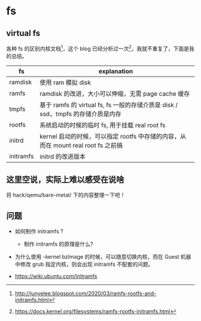 # fs

## virtual fs
各种 fs 的区别内核文档[^1]，这个 blog 已经分析过一次[^2]，我就不重复了，下面是我的总结。

| fs        | explanation                                                                       |
|-----------|-----------------------------------------------------------------------------------|
| ramdisk   | 使用 ram 模拟 disk                                                                |
| ramfs     | ramdisk 的改进，大小可以伸缩，无需 page cache 缓存                                |
| tmpfs     | 基于 ramfs 的 virtual fs, fs 一般的存储介质是 disk / ssd，tmpfs 的存储介质是内存  |
| rootfs    | 系统启动的时候的临时 fs, 用于挂载 real root fs                                    |
| initrd    | kernel 启动的时候，可以指定 rootfs 中存储的内容，从而在 mount real root fs 之前搞 |
| initramfs | initrd 的改进版本                                                                 |

## 这里空说，实际上难以感受在说啥
将 hack/qemu/bare-metal/ 下的内容整理一下吧！

## 问题
- 如何制作 initramfs ?
  - 制作 initramfs 的原理是什么?
- 为什么使用 -kernel bzImage 的时候，可以随意切换内核，而在 Guest 机器中修改 grub 指定内核，则会出现 initramfs 不配套的问题。

- https://wiki.ubuntu.com/Initramfs

[^1]: http://junyelee.blogspot.com/2020/03/ramfs-rootfs-and-initramfs.html
[^2]: https://docs.kernel.org/filesystems/ramfs-rootfs-initramfs.html
